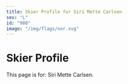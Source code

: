```yaml
---
title: Skier Profile for Siri Mette Carlsen
sex: "L"
id: "988"
image: "/img/flags/nor.svg" 
---
```


# Skier Profile

This page is for: Siri Mette Carlsen.
    